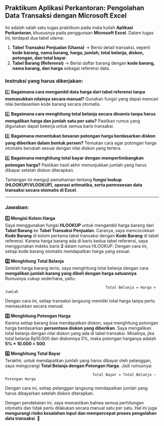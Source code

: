 ## **Praktikum Aplikasi Perkantoran: Pengolahan Data Transaksi dengan Microsoft Excel**

Ini adalah salah satu tugas praktikum pada mata kuliah **Aplikasi Perkantoran**, khususnya pada penggunaan **Microsoft Excel**. Dalam tugas ini, terdapat dua tabel utama:  

1. **Tabel Transaksi Penjualan (Utama)** → Berisi detail transaksi, seperti **kode barang, nama barang, harga, jumlah, total belanja, diskon, potongan, dan total bayar**.  
2. **Tabel Barang (Referensi)** → Berisi daftar barang dengan **kode barang, nama barang, dan harga** sebagai referensi data.  

### **Instruksi yang harus dikerjakan:**  
1️⃣ **Bagaimana cara mengambil data harga dari tabel referensi tanpa memasukkan nilainya secara manual?** Gunakan fungsi yang dapat mencari nilai berdasarkan kode barang secara otomatis.  

2️⃣ **Bagaimana cara menghitung total belanja secara dinamis tanpa harus mengalikan harga dan jumlah satu per satu?** Pastikan rumus yang digunakan dapat bekerja untuk semua baris transaksi.  

3️⃣ **Bagaimana menentukan besaran potongan harga berdasarkan diskon yang diberikan dalam bentuk persen?** Temukan cara agar potongan harga otomatis berubah sesuai dengan nilai diskon yang tertera.  

4️⃣ **Bagaimana menghitung total bayar dengan mempertimbangkan potongan harga?** Pastikan hasil akhir menunjukkan jumlah yang harus dibayar setelah diskon diterapkan.  

Tantangan ini menguji pemahaman tentang **fungsi lookup (HLOOKUP/VLOOKUP), operasi aritmatika, serta pemrosesan data transaksi secara otomatis di Excel**.

---
### **Jawaban:**  

**1️⃣ Mengisi Kolom Harga**  
Saya menggunakan fungsi **HLOOKUP** untuk mengambil harga barang dari **Tabel Barang** ke **Tabel Transaksi Penjualan**. Caranya, saya mencocokkan **Kode Barang** di kolom pertama tabel transaksi dengan **Kode Barang** di tabel referensi. Karena harga barang ada di baris kedua tabel referensi, saya menggunakan indeks baris **2** dalam rumus HLOOKUP. Dengan cara ini, setiap kode barang otomatis mendapatkan harga yang sesuai.  

**2️⃣ Menghitung Total Belanja**  
Setelah harga barang terisi, saya menghitung total belanja dengan cara **mengalikan jumlah barang yang dibeli dengan harga satuannya**. Rumusnya cukup sederhana, yaitu:  

                                                  Total Belanja = Harga × Jumlah

Dengan cara ini, setiap transaksi langsung memiliki total harga tanpa perlu memasukkan secara manual.  

**3️⃣ Menghitung Potongan Harga**  
Karena setiap barang bisa mendapatkan diskon, saya menghitung potongan harga berdasarkan **persentase diskon yang diberikan**. Saya mengalikan total belanja dengan nilai diskon yang ada di tabel transaksi. Misalnya, jika total belanja Rp10.000 dan diskonnya 5%, maka potongan harganya adalah **5% × 10.000 = 500**.  

**4️⃣ Menghitung Total Bayar**  
Terakhir, untuk mendapatkan jumlah yang harus dibayar oleh pelanggan, saya mengurangi **Total Belanja dengan Potongan Harga**. Jadi rumusnya:  

                                            Total Bayar = Total Belanja − Potongan Harga

Dengan cara ini, setiap pelanggan langsung mendapatkan jumlah yang harus dibayarkan setelah diskon diterapkan.  


Dengan pendekatan ini, saya memastikan bahwa semua perhitungan otomatis dan tidak perlu dilakukan secara manual satu per satu. Hal ini juga **mengurangi risiko kesalahan input dan mempercepat proses pengolahan data transaksi**. 🚀
